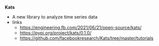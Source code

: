 **Kats**
- A new library to analyze time series data
- links
	- https://engineering.fb.com/2021/06/21/open-source/kats/
	- https://pypi.org/project/kats/0.1.0/
	- https://github.com/facebookresearch/Kats/tree/master/tutorials